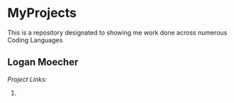 # MyProjects
This is a repository designated to showing me work done across numerous Coding Languages 

## Logan Moecher

*Project Links:*

1. 

